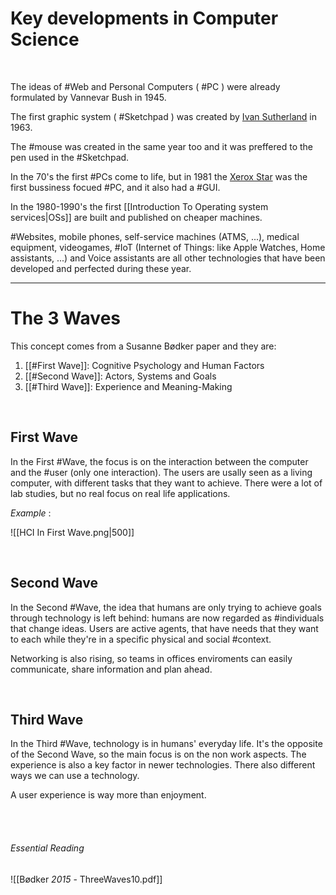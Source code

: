 # Key developments in Computer Science
<br>

The ideas of #Web and Personal Computers ( #PC ) were already formulated by Vannevar Bush in 1945.

The first graphic system ( #Sketchpad ) was created by [Ivan Sutherland](https://en.wikipedia.org/wiki/Sketchpad) in 1963.

The #mouse was created in the same year too and it was preffered to the pen used in the #Sketchpad.

In the 70's the first #PCs come to life, but in 1981 the [Xerox Star](https://en.wikipedia.org/wiki/Xerox_Star) was the first bussiness focued #PC, and it also had a #GUI.

In the 1980-1990's the first [[Introduction To Operating system services|OSs]] are built and published on cheaper machines.

#Websites, mobile phones, self-service machines (ATMS, ...), medical equipment, videogames, #IoT (Internet of Things: like Apple Watches, Home assistants, ...) and Voice assistants are all other technologies that have been developed and perfected during these year.
<br>

---

# The 3 Waves

This concept comes from a Susanne Bødker paper and they are:

1) [[#First Wave]]: Cognitive Psychology and Human Factors
2) [[#Second Wave]]: Actors, Systems and Goals
3) [[#Third Wave]]: Experience and Meaning-Making

<br>

## First Wave

In the First #Wave, the focus is on the interaction between the computer and the #user (only one interaction). The users are usally seen as a living computer, with different tasks that they want to achieve. There were a lot of lab studies, but no real focus on real life applications.

*Example* :

![[HCI In First Wave.png|500]]

<br>

## Second Wave

In the Second #Wave, the idea that humans are only trying to achieve goals through technology is left behind: humans are now regarded as #individuals that change ideas. Users are active agents, that have needs that they want to each while they're in a specific physical and social #context.

Networking is also rising, so teams in offices enviroments can easily communicate, share information and plan ahead.

<br>

## Third Wave

In the Third #Wave, technology is in humans' everyday life. It's the opposite of the Second Wave, so the main focus is on the non work aspects. The experience is also a key factor in newer technologies. There also different ways we can use a technology.

A user experience is way more than enjoyment.

<br>
<br>

###### Essential Reading

![[Bødker _2015_ - ThreeWaves10.pdf]]